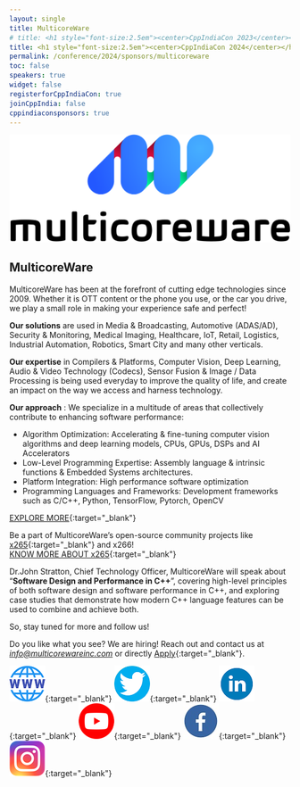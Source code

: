```yaml
---
layout: single
title: MulticoreWare
# title: <h1 style="font-size:2.5em"><center>CppIndiaCon 2023</center></h1><center><p style="font-size:1.5em">Gold Sponsor
title: <h1 style="font-size:2.5em"><center>CppIndiaCon 2024</center></h1><center><p style="font-size:1.5em">The C++ festival of India</p><p style="font-size:1.5em"><mark style="background-color:gold;"><strong>Gold Sponsor</strong></mark>
permalink: /conference/2024/sponsors/multicoreware
toc: false
speakers: true
widget: false
registerforCppIndiaCon: true
joinCppIndia: false
cppindiaconsponsors: true
---
```

<div style="text-align: center;">
  <a href="https://multicorewareinc.com" target="_blank">
    <img src="/conference/2024/sponsors/multicoreware.png" alt="title: MulticoreWare" title="title: MulticoreWare">
  </a>
</div>

## MulticoreWare

MulticoreWare has been at the forefront of cutting edge technologies since 2009. Whether it is OTT content or the phone you use, or the car you drive, we play a small role in making your experience safe and perfect! 

**Our solutions** are used in Media & Broadcasting, Automotive (ADAS/AD), Security & Monitoring,  Medical Imaging, Healthcare, IoT, Retail, Logistics, Industrial Automation, Robotics, Smart City and many other verticals. 

**Our expertise** in Compilers & Platforms, Computer Vision, Deep Learning, Audio & Video Technology (Codecs), Sensor Fusion & Image / Data Processing is being used everyday to improve the quality of life, and create an impact on the way we access and harness technology. 

**Our approach** : We specialize in a multitude of areas that collectively contribute to enhancing software performance:

- Algorithm Optimization: Accelerating & fine-tuning computer vision algorithms and deep learning models, CPUs, GPUs, DSPs and AI Accelerators
- Low-Level Programming Expertise: Assembly language & intrinsic functions & Embedded Systems architectures. 
- Platform Integration: High performance software optimization
- Programming Languages and Frameworks: Development frameworks such as C/C++, Python, TensorFlow, Pytorch, OpenCV

[EXPLORE MORE](https://multicorewareinc.com/what-we-do/performance-engineering/overview/){:target="_blank"}

Be a part of MulticoreWare’s open-source community projects like [x265](https://www.x265.org/){:target="_blank"} and x266!<br>
[KNOW MORE ABOUT x265](https://github.com/videolan/x265){:target="_blank"}

Dr.John Stratton, Chief Technology Officer, MulticoreWare will speak about “**Software Design and Performance in C++**”, covering high-level principles of both software design and software performance in C++, and exploring case studies that demonstrate how modern C++ language features can be used to combine and achieve both. 

So, stay tuned for more and follow us!

Do you like what you see? We are hiring! Reach out and contact us at *info@multicorewareinc.com* or directly [Apply](https://multicorewareinc.com/careers/){:target="_blank"}.

[![MulticoreWare](/assets/images/www.png "MulticoreWare")](https://multicorewareinc.com/){:target="_blank"}
[![MulticoreWare](/assets/images/twitter.png "MulticoreWare")](https://twitter.com/MulticoreWare){:target="_blank"}
[![MulticoreWare](/assets/images/linkedin.png "MulticoreWare")](https://www.linkedin.com/company/multicoreware-inc/){:target="_blank"}
[![MulticoreWare](/assets/images/you-tube.png "MulticoreWare")](https://www.youtube.com/channel/UCXZ1A1MzS5JwBqwBkNfsBBw?sub_confirmation=1){:target="_blank"}
[![MulticoreWare](/assets/images/facebook.jpg "MulticoreWare")](https://www.facebook.com/multicoreware){:target="_blank"}
[![MulticoreWare](/assets/images/instagram.png "MulticoreWare")](https://www.instagram.com/multicoreware.inc/){:target="_blank"}
